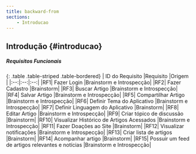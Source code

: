 ```yaml
---
title: backward-from
sections:
    - Introducao
---
```


## Introdução {#introducao}


##### Requisitos Funcionais

<div class="table-responsive">

{: .table .table-striped .table-bordered}
| ID do Requisito |Requisito |Origem |
|:--:|:--:|:--:|
|RF1| Fazer Login |Brainstorm e Introspecção|
|RF2| Fazer Cadastro |Brainstorm|
|RF3| Buscar Artigo |Brainstorm e Introspecção|
|RF4| Salvar Artigo |Brainstorm e Introspecção|
|RF5| Compartilhar Artigo |Brainstorm e Introspecção|
|RF6| Definir Tema do Aplicativo |Brainstorm e Introspecção|
|RF7| Definir Linguagem do Aplicativo |Brainstorm|
|RF8| Editar Artigo |Brainstorm e Introspecção|
|RF9| Criar tópico de discussão |Brainstorm|
|RF10| Visualizar Histórico de Artigos Acessados |Brainstorm e Introspecção|
|RF11| Fazer Doações ao Site |Brainstorm|
|RF12| Visualizar notificações |Brainstorm e Introspecção|
|RF13| Criar lista de artigos  |Brainstorm|
|RF14| Acompanhar artigo  |Brainstorm|
|RF15| Possuir um feed de artigos relevantes e notícias  |Brainstorm e Introspecção|

</div>